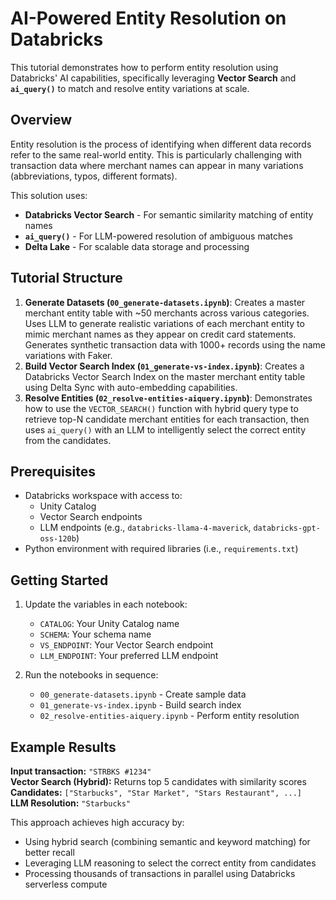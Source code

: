 # AI-Powered Entity Resolution on Databricks

This tutorial demonstrates how to perform entity resolution using Databricks' AI capabilities, specifically leveraging **Vector Search** and **`ai_query()`** to match and resolve entity variations at scale.

## Overview

Entity resolution is the process of identifying when different data records refer to the same real-world entity. This is particularly challenging with transaction data where merchant names can appear in many variations (abbreviations, typos, different formats).

This solution uses:

- **Databricks Vector Search** - For semantic similarity matching of entity names
- **`ai_query()`** - For LLM-powered resolution of ambiguous matches
- **Delta Lake** - For scalable data storage and processing

## Tutorial Structure

1. **Generate Datasets (`00_generate-datasets.ipynb`)**: Creates a master merchant entity table with ~50 merchants across various categories. Uses LLM to generate realistic variations of each merchant entity to mimic merchant names as they appear on credit card statements. Generates synthetic transaction data with 1000+ records using the name variations with Faker.
2. **Build Vector Search Index (`01_generate-vs-index.ipynb`)**: Creates a Databricks Vector Search Index on the master merchant entity table using Delta Sync with auto-embedding capabilities.
3. **Resolve Entities (`02_resolve-entities-aiquery.ipynb`)**: Demonstrates how to use the `VECTOR_SEARCH()` function with hybrid query type to retrieve top-N candidate merchant entities for each transaction, then uses `ai_query()` with an LLM to intelligently select the correct entity from the candidates.

## Prerequisites

- Databricks workspace with access to:
  - Unity Catalog
  - Vector Search endpoints
  - LLM endpoints (e.g., `databricks-llama-4-maverick`, `databricks-gpt-oss-120b`)
- Python environment with required libraries (i.e., `requirements.txt`)

## Getting Started

1. Update the variables in each notebook:
   - `CATALOG`: Your Unity Catalog name
   - `SCHEMA`: Your schema name
   - `VS_ENDPOINT`: Your Vector Search endpoint
   - `LLM_ENDPOINT`: Your preferred LLM endpoint

2. Run the notebooks in sequence:
   - `00_generate-datasets.ipynb` - Create sample data
   - `01_generate-vs-index.ipynb` - Build search index
   - `02_resolve-entities-aiquery.ipynb` - Perform entity resolution

## Example Results

**Input transaction:** `"STRBKS #1234"`  
**Vector Search (Hybrid):** Returns top 5 candidates with similarity scores  
**Candidates:** `["Starbucks", "Star Market", "Stars Restaurant", ...]`  
**LLM Resolution:** `"Starbucks"`

This approach achieves high accuracy by:
- Using hybrid search (combining semantic and keyword matching) for better recall
- Leveraging LLM reasoning to select the correct entity from candidates
- Processing thousands of transactions in parallel using Databricks serverless compute
